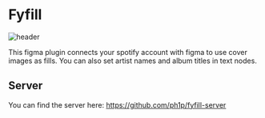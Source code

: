 # Fyfill

![header](https://user-images.githubusercontent.com/15351728/113784036-fa65c800-9734-11eb-989e-d5171ddbf239.png)

This figma plugin connects your spotify account with figma to use cover images as fills.
You can also set artist names and album titles in text nodes.

## Server

You can find the server here: https://github.com/ph1p/fyfill-server
